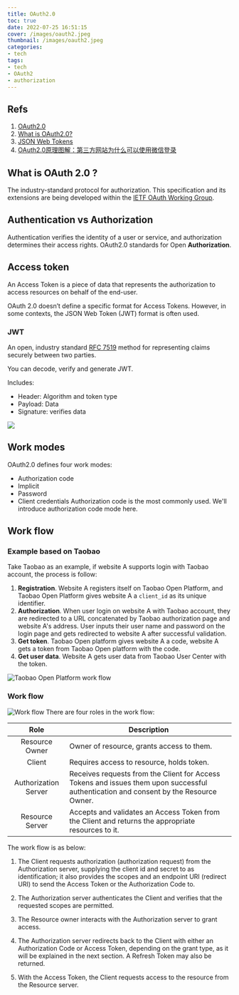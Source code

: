 ```yaml
---
title: OAuth2.0
toc: true
date: 2022-07-25 16:51:15
cover: /images/oauth2.jpeg
thumbnail: /images/oauth2.jpeg
categories:
- tech
tags:
- tech
- OAuth2
- authorization
---
```


## Refs
1. [OAuth2.0](https://oauth.net/2/)
2. [What is OAuth2.0?](https://auth0.com/intro-to-iam/what-is-oauth-2/) 
3. [JSON Web Tokens](https://jwt.io/)
4. [OAuth2.0原理图解：第三方网站为什么可以使用微信登录](https://juejin.cn/post/7066716559808397343)

## What is OAuth 2.0 ?
The industry-standard protocol for authorization. 
This specification and its extensions are being developed within the [IETF OAuth Working Group](https://www.ietf.org/mailman/listinfo/oauth).

<!-- more -->

## Authentication vs Authorization
Authentication verifies the identity of a user or service, and authorization determines their access rights. OAuth2.0 standards for Open **Authorization**.

## Access token
An Access Token is a piece of data that represents the authorization to access resources on behalf of the end-user. 

OAuth 2.0 doesn’t define a specific format for Access Tokens. However, in some contexts, the JSON Web Token (JWT) format is often used. 

### JWT
An open, industry standard [RFC 7519](https://tools.ietf.org/html/rfc7519) method for representing claims securely between two parties.

You can decode, verify and generate JWT.

Includes:
- Header: Algorithm and token type
- Payload: Data
- Signature: verifies data

![](/images/jwt1.png)

## Work modes
OAuth2.0 defines four work modes:
- Authorization code
- Implicit
- Password
- Client credentials
Authorization code is the most commonly used. We'll introduce authorization code mode here.

## Work flow
### Example based on Taobao

Take Taobao as an example, if website A supports login with Taobao account, the process is follow:
1. **Registration**. Website A registers itself on Taobao Open Platform, and Taobao Open Platform gives website A a `client_id` as its unique identifier.
2. **Authorization**. When user login on website A with Taobao account, they are redirected to a URL concatenated by Taobao authorization page and website A's address. User inputs their user name and password on the login page and gets redirected to website A after successful validation.
3. **Get token**. Taobao Open platform gives website A a code, website A gets a token from Taobao Open platform with the code.
4. **Get user data**. Website A gets user data from Taobao User Center with the token.

![Taobao Open Platform work flow](/images/taobao_oauth2.webp)

### Work flow
![Work flow](/images/oauth2fourroles.png)
There are four roles in the work flow:

|Role|Description|
|:-----:|-----|
|Resource Owner| Owner of resource, grants access to them. |
|Client| Requires access to resource, holds token. |
|Authorization Server| Receives requests from the Client for Access Tokens and issues them upon successful authentication and consent by the Resource Owner.|
|Resource Server| Accepts and validates an Access Token from the Client and returns the appropriate resources to it. |

The work flow is as below: 
1. The Client requests authorization (authorization request) from the Authorization server, supplying the client id and secret to as identification; it also provides the scopes and an endpoint URI (redirect URI) to send the Access Token or the Authorization Code to.

2. The Authorization server authenticates the Client and verifies that the requested scopes are permitted. 

3. The Resource owner interacts with the Authorization server to grant access.

4. The Authorization server redirects back to the Client with either an Authorization Code or Access Token, depending on the grant type, as it will be explained in the next section. A Refresh Token may also be returned.

5. With the Access Token, the Client requests access to the resource from the Resource server.
